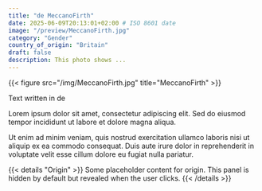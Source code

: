 ```yaml
---
title: "de MeccanoFirth"
date: 2025-06-09T20:13:01+02:00 # ISO 8601 date
image: "/preview/MeccanoFirth.jpg"
category: "Gender"
country_of_origin: "Britain"
draft: false
description: This photo shows ...
---
```


{{< figure src="/img/MeccanoFirth.jpg" title="MeccanoFirth" >}}

Text written in de

Lorem ipsum dolor sit amet, consectetur adipiscing elit. Sed do eiusmod tempor incididunt ut labore et dolore magna aliqua.

Ut enim ad minim veniam, quis nostrud exercitation ullamco laboris nisi ut aliquip ex ea commodo consequat. Duis aute irure dolor in reprehenderit in voluptate velit esse cillum dolore eu fugiat nulla pariatur.


{{< details "Origin" >}}
Some placeholder content for origin. This panel is hidden by default but revealed when the user clicks.
{{< /details >}}

